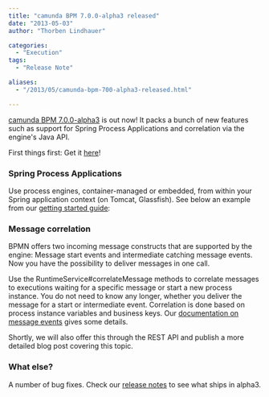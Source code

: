 ```yaml
---
title: "camunda BPM 7.0.0-alpha3 released"
date: "2013-05-03"
author: "Thorben Lindhauer"

categories:
  - "Execution"
tags: 
  - "Release Note"

aliases:
  - "/2013/05/camunda-bpm-700-alpha3-released.html"

---
```


<div>
<p><a href="http://www.camunda.org/download/">camunda BPM 7.0.0-alpha3</a> is out now! It packs a bunch of new features such as support for Spring Process Applications and correlation via the engine's Java API.</p>
<p>
First things first: Get it <a href="http://www.camunda.org/download/">here</a>!
</p>
<h3>Spring Process Applications</h3>
<p>
Use process engines, container-managed or embedded, from within your Spring application context (on Tomcat, Glassfish). See below an example from our <a href="http://docs.camunda.org/latest/guides/getting-started-guides/spring-framework/">getting started guide</a>:
</p>
<script src="https://gist.github.com/ThorbenLindhauer/5509274.js"></script>

<h3>Message correlation</h3>
<p>
BPMN offers two incoming message constructs that are supported by the engine: Message start events and intermediate catching message events. Now you have the possibility to deliver messages in one call. 
</p>
<p>
Use the RuntimeService#correlateMessage methods to correlate messages to executions waiting for a specific message or start a new process instance. You do not need to know any longer, whether you deliver the message for a start or intermediate event. Correlation is done based on process instance variables and business keys. Our <a href="http://docs.camunda.org/latest/api-references/bpmn20/#events-message-events">documentation on message events</a> gives some details.
</p>
<p>
Shortly, we will also offer this through the REST API and publish a more detailed blog post covering this topic.
</p>
<h3>What else?</h3>
<p>
<p>
A number of bug fixes. Check our <a href="https://jira.camunda.com/secure/ReleaseNote.jspa?projectId=10230&version=12790">release notes</a> to see what ships in alpha3.
</p>
</div>